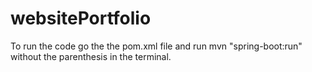 # websitePortfolio

To run the code go the the pom.xml file and run mvn "spring-boot:run" without the parenthesis in the terminal.
